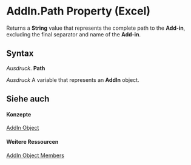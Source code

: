 
# AddIn.Path Property (Excel)

Returns a  **String** value that represents the complete path to the **Add-in**, excluding the final separator and name of the **Add-in**.


## Syntax

 _Ausdruck_. **Path**

 _Ausdruck_ A variable that represents an **AddIn** object.


## Siehe auch


#### Konzepte


[AddIn Object](ad26800d-5342-fb4c-01f3-05b7eceb7ffd.md)
#### Weitere Ressourcen


[AddIn Object Members](http://msdn.microsoft.com/library/b12f1193-e251-5f71-508f-3d348109f5a6%28Office.15%29.aspx)